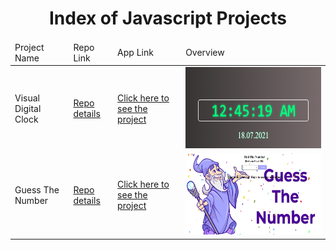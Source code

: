 <p align="center"> 
  
<h1 align="center">Index of Javascript Projects</h1>

</p>

<table>
    <thead>
        <tr>
            <td>Project Name</td>
            <td>Repo Link</td>
            <td>App Link</td>
            <td>Overview</td>
        </tr>
    </thead>
    <tbody>
        <tr>
            <td>Visual Digital Clock</td>
            <td><a href="https://github.com/furkan-cloud/visual-clock" target="_blank">Repo details</a></td>
            <td><a href="https://furkan-cloud.github.io/visual-clock/" target="_blank">Click here to see the project</a></td>
            <td><img style="width:500px;" src="./gifs/visualclock.png" alt="html" height=130></td> 
        </tr>
                <tr>
            <td>Guess The Number</td>
            <td><a href="https://github.com/furkan-cloud/005-Find-the-number" target="_blank">Repo details</a></td>
            <td><a href="https://furkan-cloud.github.io/005-Find-the-number/" target="_blank">Click here to see the project</a></td>
            <td><img style="width:500px;" src="./gifs/guessthenumber.png" alt="html" height=130></td> 
        </tr>
</tbody>
</table>
